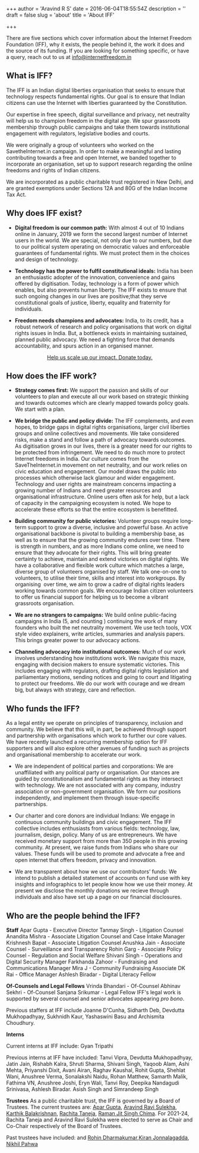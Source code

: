 +++
author = 'Aravind R S'
date = 2016-06-04T18:55:54Z
description = ''
draft = false
slug = 'about'
title = 'About IFF'

+++


There are five sections which cover information about the Internet Freedom Foundation (IFF), why it exists, the people behind it, the work it does and the source of its funding. If you are looking for something specific, or have a query, reach out to us at info@internetfreedom.in

## What is IFF?
The IFF is an Indian digital liberties organisation that seeks to ensure that technology respects fundamental rights. Our goal is to ensure that Indian citizens can use the Internet with liberties guaranteed by the Constitution. 

Our expertise in free speech, digital surveillance and privacy, net neutrality will help us to  champion freedom in the digital age. We spur grassroots membership through public campaigns and take them towards institutional engagement with regulators, legislative bodies and courts. 

We were originally a group of volunteers who worked on the SavetheInternet.in campaign. In order to make a meaningful and lasting contributing towards a free and open Internet, we banded  together to incorporate an organisation, set up to support research regarding the online freedoms and rights of Indian citizens.

We are incorporated as a public charitable trust registered in New Delhi, and are granted exemptions under Sections 12A and 80G of the Indian Income Tax Act.

## Why does IFF exist?
* **Digital freedom is our common path:** With almost 4 out of 10 Indians online in January, 2019 we form the second largest number of Internet users in the world. We are special, not only due to our numbers, but due to our political system operating on democratic values and enforceable guarantees of fundamental rights. We must protect them in the choices and design of technology.

* **Technology has the power to fulfil constitutional ideals:** India has been an enthusiastic adopter of the innovation, convenience and gains offered by digitisation. Today, technology is a form of power which enables, but also prevents human liberty. The IFF exists to ensure that such ongoing changes in our lives are positive;that they serve constitutional goals of justice, liberty, equality and fraternity for individuals.

* **Freedom needs champions and advocates:** India, to its credit, has a robust network of research and policy organisations that work on  digital rights issues in India. But, a bottleneck exists in maintaining sustained, planned public advocacy. We need a fighting force that demands accountability, and spurs action in an organised manner.




<div style="text-align:center;">
    <a href="https://internetfreedom.in/donate/" class="button">Help us scale up our impact. Donate today.</a>
</div>





## How does the IFF work?

* **Strategy comes first:** We support the passion and skills of our volunteers to plan and execute all our work based on strategic thinking and towards outcomes which are clearly mapped towards policy goals. We start with a plan.


* **We bridge the public and policy divide:** The IFF complements, and even hopes, to bridge gaps in digital rights organisations, larger civil liberties groups and online collectives and movements. We take considered risks, make a stand and follow a path of advocacy towards outcomes. As digitisation grows in our lives, there is a greater need for our rights to be protected from infringement. We need to do much more to protect Internet freedoms in India. Our culture comes from the SaveTheInternet.in movement on net neutrality, and our work relies on civic education and engagement. Our model draws the public into processes which otherwise lack glamour and wider engagement. Technology and user rights are mainstream concerns impacting a growing number of Indians and need greater resources and organisational infrastructure. Online users often ask  for help, but a lack of capacity in the campaigning ecosystem is noted. We hope to accelerate these efforts so that  the entire ecosystem is benefitted.


* **Building community for public victories:** Volunteer groups require long-term support to grow a diverse, inclusive and powerful base. An active organisational backbone is pivotal to building a membership base, as well as to ensure that the growing community endures over time. There is strength in numbers, and as more Indians come online, we need to ensure that they advocate for their rights. This will bring greater certainty to achieve, maintain and extend victories on digital rights. We have a collaborative and flexible work culture which matches a large, diverse group of volunteers organised by staff. We talk one-on-one to volunteers, to utilise their time, skills and interest into workgroups. By organising  over time, we aim to grow a cadre of digital rights leaders working towards common goals. We encourage Indian citizen volunteers to offer us financial support for helping us to become a vibrant grassroots organisation.


* **We are no strangers to campaigns:** We build online public-facing campaigns in India (5, and counting ) continuing the work of many founders who built the net neutrality movement. We use tech tools, VOX style video explainers, write articles, summaries and analysis papers. This brings greater power to our advocacy actions.



* **Channeling advocacy into institutional outcomes:** Much of our work involves understanding how institutions work. We navigate this maze, engaging with decision makers to ensure systematic victories. This includes engaging with regulators, drafting digital rights legislation and parliamentary motions, sending notices and going to court and litigating to protect our freedoms. We do our work with courage and we dream big, but always with strategy, care and reflection.


## Who funds the IFF?

As a legal entity we operate on principles of transparency, inclusion and community. We believe that this will, in part, be achieved through support and partnership with organisations which work to further our core values. We have recently launched a recurring membership option for IFF supporters and will also explore other avenues of funding such as projects and organisational membership to accelerate our work.

* We are independent of political parties and corporations: We are unaffiliated with any political party or organisation. Our stances are guided by constitutionalism and fundamental rights as they intersect with technology. We are not associated with any company, industry association or non-government organisation. We form our positions independently, and implement them through issue-specific partnerships.

* Our charter and core donors are individual Indians: We engage in continuous community buildings and civic engagement. The IFF collective includes enthusiasts from various fields: technology, law, journalism, design, policy. Many of us are entrepreneurs. We have received monetary support from more than 350 people in this growing community. At present, we raise funds from Indians who share our values. These funds will be used to promote and advocate a free and open internet that offers freedom, privacy and innovation.

* We are transparent about how we use our contributors’ funds: We intend to publish a detailed statement of accounts on fund use with key insights and infographics to let people know how we use their money. At present we disclose the monthly donations we recieve through individuals and also have set up a page on our financial disclosures. 


## Who are the people behind the IFF?

**Staff**
Apar Gupta - Executive Director
Tanmay Singh - Litigation Counsel
Anandita Mishra - Associate Litigation Counsel and Case Intake Manager
Krishnesh Bapat - Associate Litigation Counsel
Anushka Jain - Associate Counsel - Surveillance and Transparency 
Rohin Garg - Associate Policy Counsel - Regulation and Social Welfare
Shivani Singh - Operations and Digital Security Manager 
Farkhanda Zahoor - Fundraising and Communications Manager
Mira J - Community Fundraising Associate
DK Rai - Office Manager 
Ashlesh Biradar - Digital Literacy Fellow 

**Of-Counsels and Legal Fellows**
Vrinda Bhandari - Of-Counsel
Abhinav Sekhri - Of-Counsel
Sanjana Srikumar - Legal Fellow 
IFF's legal work is supported by several counsel and senior advocates appearing *pro bono*.

Previous staffers at IFF include Joanne D'Cunha, Sidharth Deb, Devdutta Mukhopadhyay, Sukhnidh Kaur, Yashaswini Basu and Archismita Choudhury. 

**Interns**

Current interns at IFF include: Gyan Tripathi 

Previous interns at IFF have included: Tanvi Vipra, Devdutta Mukhopadhyay, Jatin Jain, Rishabh Kalra, Shruti Sharma, Shivani Singh, Yaqoob Alam, Ashi Mehta, Priyanshi Dixit, Avani Airan, Raghav Kaushal, Rohit Gupta, Shehlat Wani, Anushree Verma, Sonalakshi Naidu, Rohan Matthew, Samarth Malik, Fathima VN, Anushree Joshi, Eryn Wali, Tanvi Roy, Deepika Nandagudi Srinivasa, Ashlesh Biradar. Asish Singh and Simrandeep Singh

**Trustees**
As a public charitable trust, the IFF is governed by a Board of Trustees. The current trustees are: [Apar Gupta](https://twitter.com/apar1984), [Aravind Ravi Sulekha](https://twitter.com/aravindet), [Karthik Balakrishnan](https://twitter.com/karthikb351), [Rachita Taneja](https://twitter.com/visualfumble), [Raman Jit Singh Chima](https://twitter.com/tame_wildcard). 
For 2021-24, Rachita Taneja and Aravind Ravi Sulekha were elected to serve as Chair and Co-Chair respectively of the Board of Trustees. 

Past trustees have included: and [Rohin Dharmakumar](https://twitter.com/r0h1n),[Kiran Jonnalagadda](https://twitter.com/jackerhack), [Nikhil Pahwa](https://twitter.com/nixxin)



